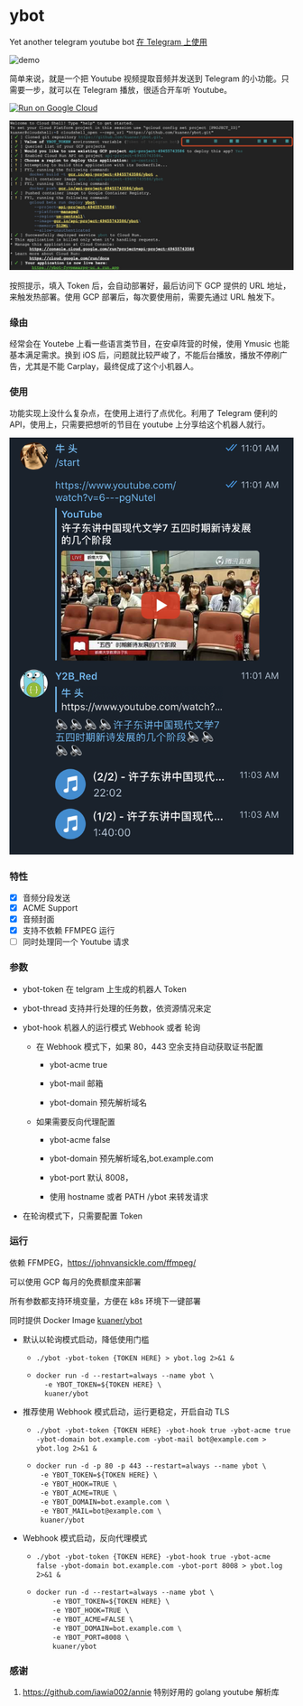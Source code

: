 # ybot

Yet another telegram youtube bot [在 Telegram 上使用](https://t.me/autops_bot)

![demo](./picture/demo.gif)

简单来说，就是一个把 Youtube 视频提取音频并发送到 Telegram 的小功能。只需要一步，就可以在 Telegram 播放，很适合开车听 Youtube。

[![Run on Google Cloud](https://storage.googleapis.com/cloudrun/button.svg)](https://console.cloud.google.com/cloudshell/editor?shellonly=true&cloudshell_image=gcr.io/cloudrun/button&cloudshell_git_repo=https://github.com/kuaner/ybot.git)

![feature](./picture/gcp.jpg)

按照提示，填入 Token 后，会自动部署好，最后访问下 GCP 提供的 URL 地址，来触发热部署。使用 GCP 部署后，每次要使用前，需要先通过 URL 触发下。

### 缘由

经常会在 Youtebe 上看一些语言类节目，在安卓阵营的时候，使用 Ymusic 也能基本满足需求。换到 iOS 后，问题就比较严峻了，不能后台播放，播放不停刷广告，尤其是不能 Carplay，最终促成了这个小机器人。

### 使用

功能实现上没什么复杂点，在使用上进行了点优化。利用了 Telegram 便利的 API，使用上，只需要把想听的节目在 youtube 上分享给这个机器人就行。

![example](./picture/1.png)

### 特性

- [x] 音频分段发送
- [x] ACME Support
- [x] 音频封面
- [x] 支持不依赖 FFMPEG 运行
- [ ] 同时处理同一个 Youtube 请求

### 参数

- ybot-token 在 telgram 上生成的机器人 Token

- ybot-thread 支持并行处理的任务数，依资源情况来定

- ybot-hook 机器人的运行模式 Webhook 或者 轮询

  - 在 Webhook 模式下，如果 80，443 空余支持自动获取证书配置

    - ybot-acme true

    - ybot-mail 邮箱

    - ybot-domain 预先解析域名

  - 如果需要反向代理配置

    - ybot-acme false

    - ybot-domain 预先解析域名,bot.example.com

    - ybot-port 默认 8008，

    - 使用 hostname 或者 PATH /ybot 来转发请求

- 在轮询模式下，只需要配置 Token

### 运行

依赖 FFMPEG，https://johnvansickle.com/ffmpeg/

可以使用 GCP 每月的免费额度来部署

所有参数都支持环境变量，方便在 k8s 环境下一键部署

同时提供 Docker Image [kuaner/ybot](https://hub.docker.com/r/kuaner/ybot)

- 默认以轮询模式启动，降低使用门槛

  - ```
    ./ybot -ybot-token {TOKEN HERE} > ybot.log 2>&1 &
    ```

  - ```
    docker run -d --restart=always --name ybot \
      -e YBOT_TOKEN=${TOKEN HERE} \
      kuaner/ybot
    ```

- 推荐使用 Webhook 模式启动，运行更稳定，开启自动 TLS

  - ```
    ./ybot -ybot-token {TOKEN HERE} -ybot-hook true -ybot-acme true -ybot-domain bot.example.com -ybot-mail bot@example.com > ybot.log 2>&1 &

    ```

  - ```
    docker run -d -p 80 -p 443 --restart=always --name ybot \
     -e YBOT_TOKEN=${TOKEN HERE} \
     -e YBOT_HOOK=TRUE \
     -e YBOT_ACME=TRUE \
     -e YBOT_DOMAIN=bot.example.com \
     -e YBOT_MAIL=bot@example.com \
     kuaner/ybot
    ```

* Webhook 模式启动，反向代理模式

  - ```
    ./ybot -ybot-token {TOKEN HERE} -ybot-hook true -ybot-acme false -ybot-domain bot.example.com -ybot-port 8008 > ybot.log 2>&1 &
    ```

  - ```
    docker run -d --restart=always --name ybot \
        -e YBOT_TOKEN=${TOKEN HERE} \
        -e YBOT_HOOK=TRUE \
        -e YBOT_ACME=FALSE \
        -e YBOT_DOMAIN=bot.example.com \
        -e YBOT_PORT=8008 \
        kuaner/ybot
    ```

### 感谢

1. https://github.com/iawia002/annie 特别好用的 golang youtube 解析库
